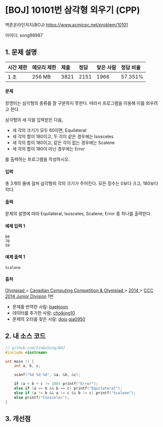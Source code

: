 # [BOJ] 10101번 삼각형 외우기 (CPP)

백준온라인저지(BOJ) https://www.acmicpc.net/problem/10101

아이디: song98987



## 1. 문제 설명

| 시간 제한 | 메모리 제한 | 제출 | 정답 | 맞은 사람 | 정답 비율 |
| :-------- | :---------- | :--- | :--- | :-------- | :-------- |
| 1 초      | 256 MB      | 3821 | 2151 | 1966      | 57.351%   |

#### 문제

창영이는 삼각형의 종류를 잘 구분하지 못한다. 따라서 프로그램을 이용해 이를 외우려고 한다.

삼각형의 세 각을 입력받은 다음, 

- 세 각의 크기가 모두 60이면, Equilateral
- 세 각의 합이 180이고, 두 각이 같은 경우에는 Isosceles
- 세 각의 합이 180이고, 같은 각이 없는 경우에는 Scalene
- 세 각의 합이 180이 아닌 경우에는 Error

를 출력하는 프로그램을 작성하시오.

#### 입력

총 3개의 줄에 걸쳐 삼각형의 각의 크기가 주어진다. 모든 정수는 0보다 크고, 180보다 작다.

#### 출력

문제의 설명에 따라 Equilateral, Isosceles, Scalene, Error 중 하나를 출력한다.



#### 예제 입력 1

```
60
70
50
```

#### 예제 출력 1

```
Scalene
```



#### 출처

[Olympiad ](https://www.acmicpc.net/category/2)> [Canadian Computing Competition & Olympiad ](https://www.acmicpc.net/category/173)> [2014 ](https://www.acmicpc.net/category/299)> [CCC 2014 Junior Division](https://www.acmicpc.net/category/detail/1261) 1번

- 문제를 번역한 사람: [baekjoon](https://www.acmicpc.net/user/baekjoon)
- 데이터를 추가한 사람: [choiking10](https://www.acmicpc.net/user/choiking10)
- 문제의 오타를 찾은 사람: [doju](https://www.acmicpc.net/user/doju) [qja0950](https://www.acmicpc.net/user/qja0950)



## 2. 내 소스 코드

```c++
// github.com/SimDaSong/BOJ
#include <iostream>

int main () {
	int a, b, c;

	scanf("%d %d %d", &a, &b, &c);

	if (a + b + c != 180) printf("Error");
	else if (a == b && b == c) printf("Equilateral");
	else if (a != b && a != c && b != c) printf("Scalene");
	else printf("Isosceles");
}
```



## 3. 개선점

